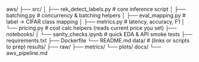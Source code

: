 aws/
  ├── src/
  │   ├── rek_detect_labels.py        # core inference script
  │   ├── batching.py                 # concurrency & batching helpers
  │   ├── eval_mapping.py             # label → CIFAR class mapping
  │   ├── metrics.py                  # latency, accuracy, F1
  │   └── pricing.py                  # cost calc helpers (reads current price you set)
  ├── notebooks/
  │   └── sanity_checks.ipynb         # quick EDA & API smoke tests
  ├── requirements.txt
  ├── Dockerfile
  └── README.md
data/                                  # (links or scripts to prep)
results/
  ├── raw/
  ├── metrics/
  └── plots/
docs/
  └── aws_pipeline.md
